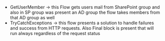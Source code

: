 - GetUserMember -> this Flow gets users mail from SharePoint group and also in SP group was present an AD group the flow takes members from that AD group as well
- TryCatchExceptions -> this flow presents a solution to handle failures and success from HTTP requests. Also Final block is present that will run always regardless of the request status